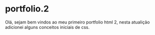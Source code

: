 # portfolio.2
Olá, sejam bem vindos ao meu primeiro portfolio html 2, nesta atualição adicionei alguns conceitos iniciais de css.
